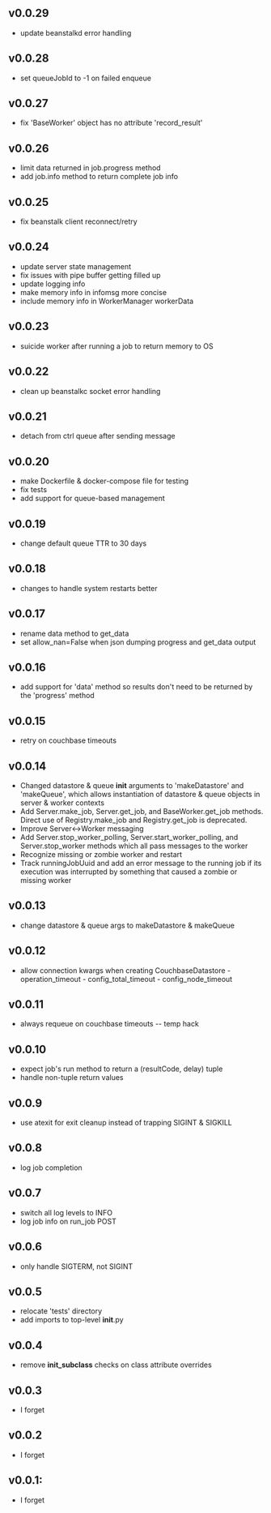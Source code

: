 ## v0.0.29
* update beanstalkd error handling

## v0.0.28
* set queueJobId to -1 on failed enqueue

## v0.0.27
* fix 'BaseWorker' object has no attribute 'record_result'

## v0.0.26
* limit data returned in job.progress method
* add job.info method to return complete job info

## v0.0.25
* fix beanstalk client reconnect/retry

## v0.0.24
* update server state management
* fix issues with pipe buffer getting filled up
* update logging info
* make memory info in infomsg more concise
* include memory info in WorkerManager workerData

## v0.0.23
* suicide worker after running a job to return memory to OS

## v0.0.22
* clean up beanstalkc socket error handling

## v0.0.21
* detach from ctrl queue after sending message

## v0.0.20
* make Dockerfile & docker-compose file for testing
* fix tests
* add support for queue-based management

## v0.0.19
* change default queue TTR to 30 days

## v0.0.18
* changes to handle system restarts better

## v0.0.17
* rename data method to get_data
* set allow_nan=False when json dumping progress and get_data output

## v0.0.16
* add support for 'data' method so results don't need to be returned
  by the 'progress' method

## v0.0.15
* retry on couchbase timeouts

## v0.0.14
* Changed datastore & queue __init__ arguments to 'makeDatastore' and
  'makeQueue', which allows instantiation of datastore & queue objects
  in server & worker contexts
* Add Server.make_job, Server.get_job, and BaseWorker.get_job methods.
  Direct use of Registry.make_job and Registry.get_job is deprecated.
* Improve Server<->Worker messaging
* Add Server.stop_worker_polling, Server.start_worker_polling, and
  Server.stop_worker methods which all pass messages to the worker
* Recognize missing or zombie worker and restart
* Track runningJobUuid and add an error message to the running job if
  its execution was interrupted by something that caused a zombie or
  missing worker

## v0.0.13
* change datastore & queue args to makeDatastore & makeQueue

## v0.0.12
* allow connection kwargs when creating CouchbaseDatastore
		- operation_timeout
		- config_total_timeout
		- config_node_timeout

## v0.0.11
* always requeue on couchbase timeouts -- temp hack

## v0.0.10
* expect job's run method to return a (resultCode, delay) tuple
* handle non-tuple return values

## v0.0.9
* use atexit for exit cleanup instead of trapping SIGINT & SIGKILL

## v0.0.8
* log job completion

## v0.0.7
* switch all log levels to INFO
* log job info on run_job POST

## v0.0.6
* only handle SIGTERM, not SIGINT

## v0.0.5

* relocate 'tests' directory
* add imports to top-level __init__.py

## v0.0.4

* remove __init_subclass__ checks on class attribute overrides

## v0.0.3

* I forget

## v0.0.2

* I forget

## v0.0.1:

* I forget
